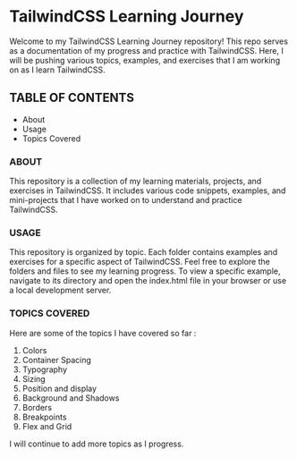# TailwindCSS Learning Journey 
Welcome to my TailwindCSS Learning Journey repository! This repo serves as a documentation of my progress and practice with TailwindCSS. Here, I will be pushing various topics, examples, and exercises that I am working on as I learn TailwindCSS.

## TABLE OF CONTENTS
- About
- Usage
- Topics Covered

### ABOUT
This repository is a collection of my learning materials, projects, and exercises in TailwindCSS. It includes various code snippets, examples, and mini-projects that I have worked on to understand and practice TailwindCSS.

### USAGE
This repository is organized by topic. Each folder contains examples and exercises for a specific aspect of TailwindCSS.
Feel free to explore the folders and files to see my learning progress.
To view a specific example, navigate to its directory and open the index.html file in your browser or use a local development server.

### TOPICS COVERED
Here are some of the topics I have covered so far :

1. Colors
2. Container Spacing
3. Typography
4. Sizing
5. Position and display
6. Background and Shadows
7. Borders
8. Breakpoints
9. Flex and Grid

I will continue to add more topics as I progress.
